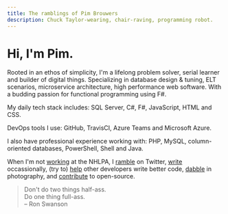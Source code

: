 ```yaml
---
title: The ramblings of Pim Brouwers
description: Chuck Taylor-wearing, chair-raving, programming robot.
---
```


# Hi, I'm Pim.

Rooted in an ethos of simplicity, I'm a lifelong problem solver, serial learner and builder of digital things. Specializing in database design & tuning, ELT scenarios, microservice architecture, high performance web software. With a budding passion for functional programming using F#. 

My daily tech stack includes: SQL Server, C#, F#, JavaScript, HTML and CSS. 

DevOps tools I use: GitHub, TravisCI, Azure Teams and Microsoft Azure.

I also have professional experience working with: PHP, MySQL, column-oriented databases, PowerShell, Shell and Java.

When I'm not [working][nhlpa] at the NHLPA, I [ramble][twitter] on Twitter, [write][devto] occassionally, (try to) [help][help] other developers write better code, [dabble][photography] in photography, and [contribute][open-source] to open-source.

[twitter]: https://twitter.com/mathijspim
[nhlpa]: https://www.nhlpa.com
[write]: /
[help]: https://stackoverflow.com/search?q=user%3A2421277
[photography]: https://500px.com/mathijspim
[open-source]: https://github.com/pimbrouwers
[devto]: https://dev.to/mathijspim

> Don't do two things half-ass.<br />
Do one thing full-ass.<br />
&ndash; Ron Swanson